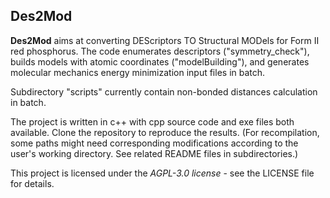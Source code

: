 ## Des2Mod

**Des2Mod** aims at converting DEScriptors TO Structural MODels for Form II red phosphorus. The code enumerates descriptors ("symmetry_check"), builds models with atomic coordinates ("modelBuilding"), and generates molecular mechanics energy minimization input files in batch. 

Subdirectory "scripts" currently contain non-bonded distances calculation in batch.

The project is written in c++ with cpp source code and exe files both available. Clone the repository to reproduce the results. (For recompilation, some paths might need corresponding modifications according to the user's working directory. See related README files in subdirectories.)

This project is licensed under the *AGPL-3.0 license* - see the LICENSE file for details.


